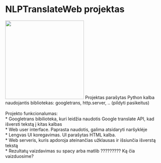 # NLPTranslateWeb projektas
<img src="https://user-images.githubusercontent.com/60687269/156175638-3171b17e-035f-49f9-9a83-fee0dd9ff989.png" width="250px" />
Projektas parašytas Python kalba naudojantis bibliotekas: googletrans, http.server, .. (pildyti pasikeitus)<br /><br />
Projekto funkcionalumas: <br />
* Googletrans bibilioteka, kuri leidžia naudotis Google translate API, kad išversti tekstą į kitas kalbas<br />
* Web user interface. Paprasta naudotis, galima atsidaryti naršyklėje<br />
* Lengvas UI koregavimas. UI parašytas HTML kalba.<br />
* Web serveris, kuris apdoroja ateinančias užklausas ir išsiunčia išverstą tekstą<br />
* Rezultatų vaizdavimas su spacy arba matlib ????????? Ką čia vaizduosime?<br />
